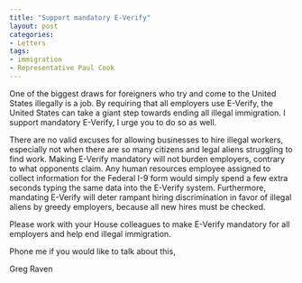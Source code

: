 ```yaml
---
title: "Support mandatory E-Verify"
layout: post
categories:
- Letters
tags:
- immigration
- Representative Paul Cook
---
```


One of the biggest draws for foreigners who try and come to the United States illegally is a job. By requiring that all employers use E-Verify, the United States can take a giant step towards ending all illegal immigration. I support mandatory E-Verify, I urge you to do so as well.

There are no valid excuses for allowing businesses to hire illegal workers, especially not when there are so many citizens and legal aliens struggling to find work. Making E-Verify mandatory will not burden employers, contrary to what opponents claim. Any human resources employee assigned to collect information for the Federal I-9 form would simply spend a few extra seconds typing the same data into the E-Verify system. Furthermore, mandating E-Verify will deter rampant hiring discrimination in favor of illegal aliens by greedy employers, because all new hires must be checked.

Please work with your House colleagues to make E-Verify mandatory for all employers and help end illegal immigration.

Phone me if you would like to talk about this,

Greg Raven